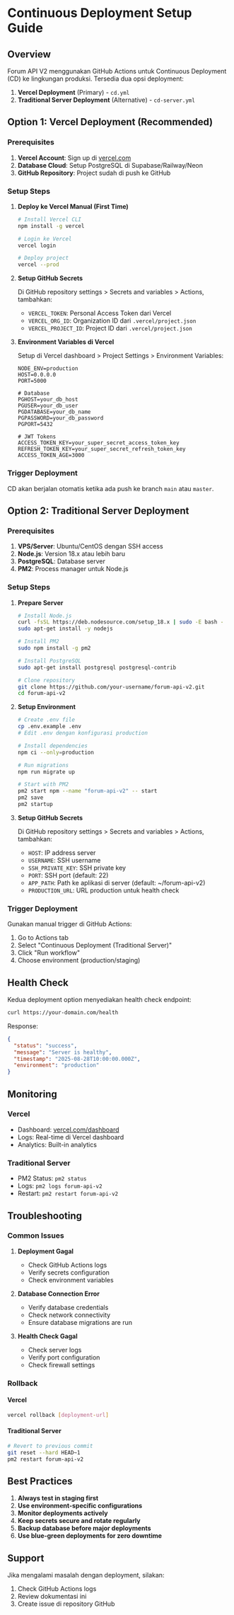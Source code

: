# Continuous Deployment Setup Guide

## Overview

Forum API V2 menggunakan GitHub Actions untuk Continuous Deployment (CD) ke lingkungan produksi. Tersedia dua opsi deployment:

1. **Vercel Deployment** (Primary) - `cd.yml`
2. **Traditional Server Deployment** (Alternative) - `cd-server.yml`

## Option 1: Vercel Deployment (Recommended)

### Prerequisites

1. **Vercel Account**: Sign up di [vercel.com](https://vercel.com)
2. **Database Cloud**: Setup PostgreSQL di Supabase/Railway/Neon
3. **GitHub Repository**: Project sudah di push ke GitHub

### Setup Steps

1. **Deploy ke Vercel Manual (First Time)**
   ```bash
   # Install Vercel CLI
   npm install -g vercel

   # Login ke Vercel
   vercel login

   # Deploy project
   vercel --prod
   ```

2. **Setup GitHub Secrets**
   
   Di GitHub repository settings > Secrets and variables > Actions, tambahkan:
   
   - `VERCEL_TOKEN`: Personal Access Token dari Vercel
   - `VERCEL_ORG_ID`: Organization ID dari `.vercel/project.json`
   - `VERCEL_PROJECT_ID`: Project ID dari `.vercel/project.json`

3. **Environment Variables di Vercel**
   
   Setup di Vercel dashboard > Project Settings > Environment Variables:
   
   ```env
   NODE_ENV=production
   HOST=0.0.0.0
   PORT=5000
   
   # Database
   PGHOST=your_db_host
   PGUSER=your_db_user
   PGDATABASE=your_db_name
   PGPASSWORD=your_db_password
   PGPORT=5432
   
   # JWT Tokens
   ACCESS_TOKEN_KEY=your_super_secret_access_token_key
   REFRESH_TOKEN_KEY=your_super_secret_refresh_token_key
   ACCESS_TOKEN_AGE=3000
   ```

### Trigger Deployment

CD akan berjalan otomatis ketika ada push ke branch `main` atau `master`.

## Option 2: Traditional Server Deployment

### Prerequisites

1. **VPS/Server**: Ubuntu/CentOS dengan SSH access
2. **Node.js**: Version 18.x atau lebih baru
3. **PostgreSQL**: Database server
4. **PM2**: Process manager untuk Node.js

### Setup Steps

1. **Prepare Server**
   ```bash
   # Install Node.js
   curl -fsSL https://deb.nodesource.com/setup_18.x | sudo -E bash -
   sudo apt-get install -y nodejs

   # Install PM2
   sudo npm install -g pm2

   # Install PostgreSQL
   sudo apt-get install postgresql postgresql-contrib

   # Clone repository
   git clone https://github.com/your-username/forum-api-v2.git
   cd forum-api-v2
   ```

2. **Setup Environment**
   ```bash
   # Create .env file
   cp .env.example .env
   # Edit .env dengan konfigurasi production

   # Install dependencies
   npm ci --only=production

   # Run migrations
   npm run migrate up

   # Start with PM2
   pm2 start npm --name "forum-api-v2" -- start
   pm2 save
   pm2 startup
   ```

3. **Setup GitHub Secrets**
   
   Di GitHub repository settings > Secrets and variables > Actions, tambahkan:
   
   - `HOST`: IP address server
   - `USERNAME`: SSH username
   - `SSH_PRIVATE_KEY`: SSH private key
   - `PORT`: SSH port (default: 22)
   - `APP_PATH`: Path ke aplikasi di server (default: ~/forum-api-v2)
   - `PRODUCTION_URL`: URL production untuk health check

### Trigger Deployment

Gunakan manual trigger di GitHub Actions:
1. Go to Actions tab
2. Select "Continuous Deployment (Traditional Server)"
3. Click "Run workflow"
4. Choose environment (production/staging)

## Health Check

Kedua deployment option menyediakan health check endpoint:

```bash
curl https://your-domain.com/health
```

Response:
```json
{
  "status": "success",
  "message": "Server is healthy",
  "timestamp": "2025-08-28T10:00:00.000Z",
  "environment": "production"
}
```

## Monitoring

### Vercel
- Dashboard: [vercel.com/dashboard](https://vercel.com/dashboard)
- Logs: Real-time di Vercel dashboard
- Analytics: Built-in analytics

### Traditional Server
- PM2 Status: `pm2 status`
- Logs: `pm2 logs forum-api-v2`
- Restart: `pm2 restart forum-api-v2`

## Troubleshooting

### Common Issues

1. **Deployment Gagal**
   - Check GitHub Actions logs
   - Verify secrets configuration
   - Check environment variables

2. **Database Connection Error**
   - Verify database credentials
   - Check network connectivity
   - Ensure database migrations are run

3. **Health Check Gagal**
   - Check server logs
   - Verify port configuration
   - Check firewall settings

### Rollback

#### Vercel
```bash
vercel rollback [deployment-url]
```

#### Traditional Server
```bash
# Revert to previous commit
git reset --hard HEAD~1
pm2 restart forum-api-v2
```

## Best Practices

1. **Always test in staging first**
2. **Use environment-specific configurations**
3. **Monitor deployments actively**
4. **Keep secrets secure and rotate regularly**
5. **Backup database before major deployments**
6. **Use blue-green deployments for zero downtime**

## Support

Jika mengalami masalah dengan deployment, silakan:
1. Check GitHub Actions logs
2. Review dokumentasi ini
3. Create issue di repository GitHub

